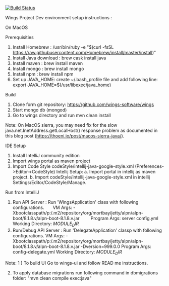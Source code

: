 [![Build Status](http://wingsbuild:0db28aa0f4fc0685df9a216fc7af0ca96254b7c2@ec2-54-174-51-35.compute-1.amazonaws.com/job/portal/buildStatus/icon)](http://wingsbuild:0db28aa0f4fc0685df9a216fc7af0ca96254b7c2@ec2-54-174-51-35.compute-1.amazonaws.com/job/portal/)

Wings Project Dev environment setup instructions :

On MacOS

Prerequisities

1) Install Homebrew : /usr/bin/ruby -e "$(curl -fsSL https://raw.githubusercontent.com/Homebrew/install/master/install)" 
2) Install Java download : brew cask install java
3) Install maven : brew install maven 
4) Install mongo : brew install mongo
5) Install npm : brew install npm
6) Set up JAVA_HOME: create ~/.bash_profile file and add following line:
    export JAVA_HOME=$(/usr/libexec/java_home)

Build 

1) Clone form git repository:  https://github.com/wings-software/wings
2) Start mongo db (mongod)
3) Go to wings directory and run mvn clean install 

Note: On MacOS sierra, you may need fix for the slow java.net.InetAddress.getLocalHost() response problem as documented in this blog post (https://thoeni.io/post/macos-sierra-java/).

IDE Setup

1) Install IntelliJ community edition 
2) Import wings portal as maven project
3) Import Code Style codeStyle/intellij-java-google-style.xml (Preferences->Editor->CodeStyle)
    Intellij Setup:
    a. Import portal in intellij as maven project. 
    b. Import codeStyle/intellij-java-google-style.xml in intellij Settings/Editor/CodeStyle/Manage.

Run from IntelliJ 
1) Run  API Server : 
     Run 'WingsApplication' class  with following configurations.
       VM Args: -Xbootclasspath/p:<Your home directory>/.m2/repository/org/mortbay/jetty/alpn/alpn-boot/8.1.8.v<YYYYMMDD>/alpn-boot-8.1.8.v<YYYYMMDD>.jar  
       Program Args: server config.yml
       Working Directory: $MODULE_DIR$
2) Run/Debug API Server :
     Run 'DelegateApplication' classp  with following configurations.
       VM Args: -Xbootclasspath/p:<Your home directory>/.m2/repository/org/mortbay/jetty/alpn/alpn-boot/8.1.8.v<YYYYMMDD>/alpn-boot-8.1.8.v<YYYYMMDD>.jar -Dversion=999.0.0
       Program Args: config-delegate.yml
       Working Directory: $MODULE_DIR$

Note: 
1 ) To build UI Go to wings-ui and follow READ me instructions.

2) To apply database migrations run following command in dbmigrations folder:
   "mvn clean compile exec:java"
